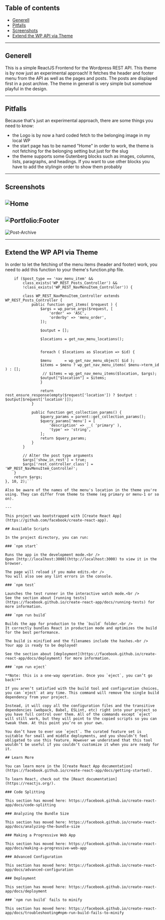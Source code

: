 ## Table of contents
* [Generell](#generell)
* [Pitfalls](#pitfalls)
* [Screenshots](#screenshots)
* [Extend the WP API via Theme](#extent-the-wp-api-via-theme)

---

## Generell
This is a simple ReactJS Frontend for the Wordpress REST API. This theme is by now just an experimental approach! 
It fetches the header and footer menu from the API as well as the pages and posts. The posts are displayed first in a post archive. The theme in generall is very simple but somehow playful in the design.

---

## Pitfalls
Because that's just an experimental approach, there are some things you need to know:
- the Logo is by now a hard coded fetch to the belonging image in my local WP
- the start page has to be named "Home" in order to work, the theme is not fetching for the belonging setting but just for the slug
- the theme supports some Gutenberg blocks such as images, columns, lists, paragraphs, and headings. If you want to use other blocks you have to add the stylingin order to show them probably

---

## Screenshots

![Home](./src/screenshots/Home.png)
---
![Portfolio:Footer](./src/screenshots/Portfolio:Footer.png)
---
![Post-Archive](./src/screenshots/Post-Archive.png)

---

## Extend the WP API via Theme
In order to let the fetching of the menu items (header and footer) work, you need to add this function to your theme's function.php file.

```add_filter('register_post_type_args', function ($args, $post_type) {
    if ($post_type == 'nav_menu_item' &&
        class_exists('WP_REST_Posts_Controller') &&
        !class_exists('WP_REST_NavMenuItem_Controller')) {

        class WP_REST_NavMenuItem_Controller extends WP_REST_Posts_Controller {
            public function get_items( $request ) {
                $args = wp_parse_args($request, [
                    'order' => 'ASC',
                    'orderby' => 'menu_order',
                ]);

				$output = [];
				
				$locations = get_nav_menu_locations();
					

            	foreach ( $locations as $location => $id) {

				$menu      = wp_get_nav_menu_object( $id );
				$items = $menu ? wp_get_nav_menu_items( $menu->term_id ) : [];
                 // $items = wp_get_nav_menu_items($location, $args);
                $output["$location"] = $items;
				}

                return rest_ensure_response(empty($request['location']) ? $output : $output[$request['location']]);
            }

            public function get_collection_params() {
                $query_params = parent::get_collection_params();
                $query_params['menu'] = [
                    'description' => __( 'primary' ),
                    'type' => 'string',
                ];
                return $query_params;
            }
        }

        // Alter the post type arguments
        $args['show_in_rest'] = true;
        $args['rest_controller_class'] = 'WP_REST_NavMenuItem_Controller';
    }
    return $args;
}, 10, 2);```

Also be aware of the names of the menu's location in the theme you're using. They can differ from theme to theme (eg primary or menu-1 or so on).

---

This project was bootstrapped with [Create React App](https://github.com/facebook/create-react-app).

## Available Scripts

In the project directory, you can run:

### `npm start`

Runs the app in the development mode.<br />
Open [http://localhost:3000](http://localhost:3000) to view it in the browser.

The page will reload if you make edits.<br />
You will also see any lint errors in the console.

### `npm test`

Launches the test runner in the interactive watch mode.<br />
See the section about [running tests](https://facebook.github.io/create-react-app/docs/running-tests) for more information.

### `npm run build`

Builds the app for production to the `build` folder.<br />
It correctly bundles React in production mode and optimizes the build for the best performance.

The build is minified and the filenames include the hashes.<br />
Your app is ready to be deployed!

See the section about [deployment](https://facebook.github.io/create-react-app/docs/deployment) for more information.

### `npm run eject`

**Note: this is a one-way operation. Once you `eject`, you can’t go back!**

If you aren’t satisfied with the build tool and configuration choices, you can `eject` at any time. This command will remove the single build dependency from your project.

Instead, it will copy all the configuration files and the transitive dependencies (webpack, Babel, ESLint, etc) right into your project so you have full control over them. All of the commands except `eject` will still work, but they will point to the copied scripts so you can tweak them. At this point you’re on your own.

You don’t have to ever use `eject`. The curated feature set is suitable for small and middle deployments, and you shouldn’t feel obligated to use this feature. However we understand that this tool wouldn’t be useful if you couldn’t customize it when you are ready for it.

## Learn More

You can learn more in the [Create React App documentation](https://facebook.github.io/create-react-app/docs/getting-started).

To learn React, check out the [React documentation](https://reactjs.org/).

### Code Splitting

This section has moved here: https://facebook.github.io/create-react-app/docs/code-splitting

### Analyzing the Bundle Size

This section has moved here: https://facebook.github.io/create-react-app/docs/analyzing-the-bundle-size

### Making a Progressive Web App

This section has moved here: https://facebook.github.io/create-react-app/docs/making-a-progressive-web-app

### Advanced Configuration

This section has moved here: https://facebook.github.io/create-react-app/docs/advanced-configuration

### Deployment

This section has moved here: https://facebook.github.io/create-react-app/docs/deployment

### `npm run build` fails to minify

This section has moved here: https://facebook.github.io/create-react-app/docs/troubleshooting#npm-run-build-fails-to-minify
